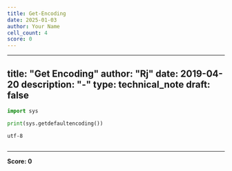 ```yaml
---
title: Get-Encoding
date: 2025-01-03
author: Your Name
cell_count: 4
score: 0
---
```


---
title: "Get Encoding"
author: "Rj"
date: 2019-04-20
description: "-"
type: technical_note
draft: false
---

```python
import sys
```


```python
print(sys.getdefaultencoding())
```

    utf-8



```python

```


---
**Score: 0**